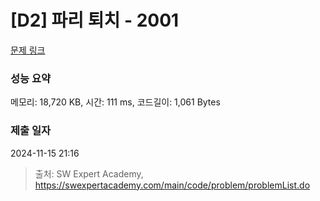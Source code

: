 # [D2] 파리 퇴치 - 2001 

[문제 링크](https://swexpertacademy.com/main/code/problem/problemDetail.do?contestProbId=AV5PzOCKAigDFAUq) 

### 성능 요약

메모리: 18,720 KB, 시간: 111 ms, 코드길이: 1,061 Bytes

### 제출 일자

2024-11-15 21:16



> 출처: SW Expert Academy, https://swexpertacademy.com/main/code/problem/problemList.do